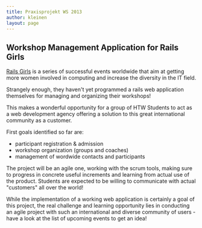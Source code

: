 ```yaml
---
title: Praxisprojekt WS 2013
author: kleinen
layout: page
---
```


## Workshop Management Application for Rails Girls

[Rails Girls](http://railsgirls.com/) is a series of successful events worldwide that aim at getting more women involved in computing and increase the diversity in the IT field.

Strangely enough, they haven't yet programmed a rails web application themselves for managing and organizing their workshops!

This makes a wonderful opportunity for a group of HTW Students to act as a web development agency offering a solution to this great international community as a customer.

First goals identified so far are:

* participant registration & admission
* workshop organization (groups and coaches)
* management of wordwide contacts and participants

The project will be an agile one, working with the scrum tools, making sure to progress in concrete useful increments and learning from actual use of the product. Students are expected to be willing to communicate with actual "customers" all over the world!

While the implementation of a working web application is certainly a goal of this
project, the real challenge and learning opportunity lies in conducting an agile project with such an
international and diverse community of users - have a look at the list of upcoming events to get an idea!

